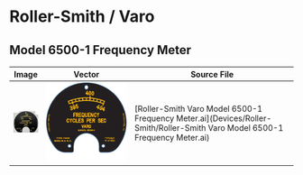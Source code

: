 <h1 id="roller_smith">Roller-Smith / Varo</h1>

<h2 id="model_6500_1_frequency_meter">Model 6500-1 Frequency Meter</h2>

| Image                                                        | Vector                                                       | Source File                                                  |
| ------------------------------------------------------------ | ------------------------------------------------------------ | ------------------------------------------------------------ |
| <img src="Devices/Roller-Smith/Roller-Smith Varo Model 6500-1 Frequency Meter.jpg" alt="Scale" style="zoom:5%;" /> | <img src="Devices/Roller-Smith/Roller-Smith Varo Model 6500-1 Frequency Meter.pdf" alt="Scale" style="zoom:140%;" /> | [Roller-Smith Varo Model 6500-1 Frequency Meter.ai](Devices/Roller-Smith/Roller-Smith Varo Model 6500-1 Frequency Meter.ai) |

